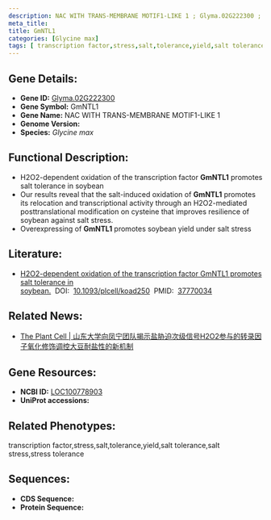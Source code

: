 ```yaml
---
description: NAC WITH TRANS-MEMBRANE MOTIF1-LIKE 1 ; Glyma.02G222300 ; Glycine max
meta_title:
title: GmNTL1
categories: [Glycine max]
tags: [ transcription factor,stress,salt,tolerance,yield,salt tolerance,salt stress,stress tolerance ]
---
```


## Gene Details:
- **Gene ID:**	[Glyma.02G222300]()
- **Gene Symbol:** GmNTL1
- **Gene Name:** NAC WITH TRANS-MEMBRANE MOTIF1-LIKE 1
- **Genome Version:** []()
- **Species:** *Glycine max*

## Functional Description:
   - H2O2-dependent oxidation of the transcription factor **GmNTL1** promotes salt tolerance in soybean
   - Our results reveal that the salt-induced oxidation of **GmNTL1** promotes its relocation and transcriptional activity through an H2O2-mediated posttranslational modification on cysteine that improves resilience of soybean against salt stress.
   - Overexpressing of **GmNTL1** promotes soybean yield under salt stress

## Literature:
   - [H2O2-dependent oxidation of the transcription factor GmNTL1 promotes salt tolerance in soybean.]( https://academic.oup.com/plcell/advance-article/doi/10.1093/plcell/koad250/7285782?login=true)&nbsp;&nbsp;DOI:&nbsp;&nbsp;[10.1093/plcell/koad250](https://academic.oup.com/plcell/advance-article/doi/10.1093/plcell/koad250/7285782?login=true)&nbsp;&nbsp;PMID:&nbsp;&nbsp;[37770034](https://pubmed.ncbi.nlm.nih.gov/37770034/)

## Related News:
   - [The Plant Cell | 山东大学向凤宁团队揭示盐胁迫次级信号H2O2参与的转录因子氧化修饰调控大豆耐盐性的新机制](https://mp.weixin.qq.com/s?__biz=Mzg3MDEwNDEyMg==&mid=2247557001&idx=4&sn=1264a664d9dcfea7b682c8cb9bf1a281&chksm=dc1cc83258f7ff25274fe6dfbae16af6ef92bc7bbaf972e960930c917efe9ed022d2b87228a9&scene=27#wechat_redirect)

## Gene Resources:
- **NCBI ID:** [LOC100778903](https://www.ncbi.nlm.nih.gov/gene/?term=LOC100778903)
- **UniProt accessions:** [](https://www.uniprot.org/uniprotkb//entry)

## Related Phenotypes:
transcription factor,stress,salt,tolerance,yield,salt tolerance,salt stress,stress tolerance

## Sequences:
- **CDS Sequence:**
- **Protein Sequence:**
